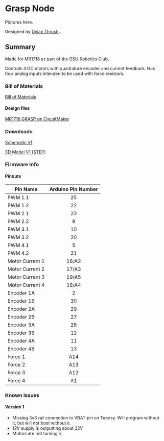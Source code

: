 # Grasp Node

Pictures here.

Designed by [Dylan Thrush](www.dylanthrush.com)..

## Summary

Made for MR1718 as part of the OSU Robotics Club.

Controls 4 DC motors with quadrature encoder and current feedback. Has four analog inputs intended to be used with force resistors.

### Bill of Materials

[Bill of Materials](https://docs.google.com/spreadsheets/d/1zSJRJATg0B-pW4RrPtu3-lWw_H9taLzccoVNc3EoKm8/edit?usp=sharing)

#### Design files

[MR1718 GRASP on CircuitMaker](https://workspace.circuitmaker.com/Projects/Details/Dylan-Thrush-2/MR1718-GRASP)

### Downloads

[Schematic V1](files/grasp-v1-schematic.pdf)

[3D Model V1 (STEP)](files/grasp.step)

### Firmware Info

#### Pinouts

| Pin Name | Arduino Pin Number |
| -------- | :----------------: |
| PWM 1.1 | 25 |
| PWM 1.2 | 22 |
| PWM 2.1 | 23 |
| PWM 2.2 | 9 |
| PWM 3.1 | 10 |
| PWM 3.2 | 20 |
| PWM 4.1 | 5 |
| PWM 4.2 | 21 |
| Motor Current 1 | 16/A2 |
| Motor Current 2 | 17/A3 |
| Motor Current 3 | 19/A5 |
| Motor Current 4 | 18/A4 |
| Encoder 1A | 2 |
| Encoder 1B | 30 |
| Encoder 2A | 29 |
| Encoder 2B | 27 |
| Encoder 3A | 28 |
| Encoder 3B | 12 |
| Encoder 4A | 11 |
| Encoder 4B | 13 |
| Force 1 | A14 |
| Force 2 | A13 |
| Force 3 | A12 |
| Force 4 | A1| 

### Known Issues

#### Version 1
- Missing 3v3 rail connection to VBAT pin on Teensy. Will program without it, but will not boot without it.
- 12V supply is outputting about 22V
- Motors are not turning :(
